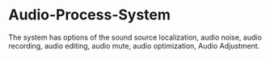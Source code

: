 # Audio-Process-System
The system has options of the sound source localization, audio noise, audio recording, audio editing, audio mute, audio optimization, Audio Adjustment.
